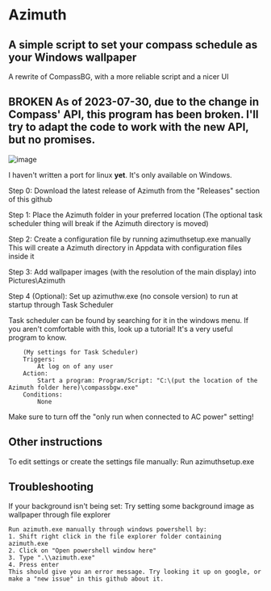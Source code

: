 # Azimuth
## A simple script to set your compass schedule as your Windows wallpaper
A rewrite of CompassBG, with a more reliable script and a nicer UI

## BROKEN As of 2023-07-30, due to the change in Compass' API, this program has been broken. I'll try to adapt the code to work with the new API, but no promises.

![image](https://user-images.githubusercontent.com/73152770/228744545-03d33a4e-afdd-498a-83c4-9cd9bf1ed2eb.png)

I haven't written a port for linux **yet**. It's only available on Windows.

Step 0:
 Download the latest release of Azimuth from the "Releases" section of this github

Step 1:
	Place the Azimuth folder in your preferred location
	(The optional task scheduler thing will break if the Azimuth directory is moved)

Step 2:
	Create a configuration file by running azimuthsetup.exe manually
	This will create a Azimuth directory in Appdata with configuration files inside it

Step 3:
 Add wallpaper images (with the resolution of the main display) into Pictures\Azimuth

Step 4 (Optional):
	Set up azimuthw.exe (no console version) to run at startup through Task Scheduler
  
  Task scheduler can be found by searching for it in the windows menu. If you aren't comfortable with this, look up a tutorial! It's a very useful program to know.
		
		(My settings for Task Scheduler)
		Triggers:
			At log on of any user
		Action: 
			Start a program: Program/Script: "C:\(put the location of the Azimuth folder here)\compassbgw.exe"
		Conditions:
			None
  
  Make sure to turn off the "only run when connected to AC power" setting!

## Other instructions

To edit settings or create the settings file manually:
	Run azimuthsetup.exe

## Troubleshooting

If your background isn't being set:
	Try setting some background image as wallpaper through file explorer
	
	Run azimuth.exe manually through windows powershell by:
	1. Shift right click in the file explorer folder containing azimuth.exe
	2. Click on "Open powershell window here"
	3. Type ".\\azimuth.exe"
	4. Press enter
	This should give you an error message. Try looking it up on google, or make a "new issue" in this github about it.
